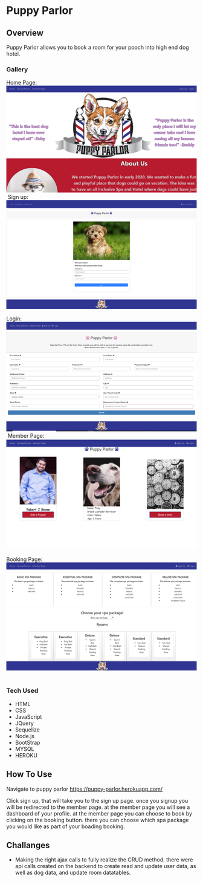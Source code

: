 # Puppy Parlor

## Overview

Puppy Parlor allows you to book a room for your pooch into high end dog hotel.

### Gallery

Home Page:
![Desktop View](public/assets/images/screenshot17.png "Home Page")
​
Sign up:
![Mobile View](public/assets/images/screenshot19.png "Sign Up")

Login:
![Desktop View](public/assets/images/screenshot25.png "Login Page")
​
Member Page:
![Mobile View](public/assets/images/screenshot23.png "Member Page")

Booking Page:
![Desktop View](public/assets/images/screenshot22.png "Booking Page")
​
### Tech Used
* HTML
* CSS
* JavaScript
* JQuery
* Sequelize
* Node.js
* BootStrap
* MYSQL
* HEROKU

## How To Use

Navigate to puppy parlor https://puppy-parlor.herokuapp.com/

Click sign up, that will take you to the sign up page.
once you signup you will be redirected to the member page.
at the member page you will see a dashboard of your profile.
at the member page you can choose to book by clicking on the booking button.
there you can choose which spa package you would like as part of your boading booking.

## Challanges 

* Making the right ajax calls to fully realize the CRUD method.
 there were api calls created on the backend to create read and update user data, as well as dog data, and update room datatables.
